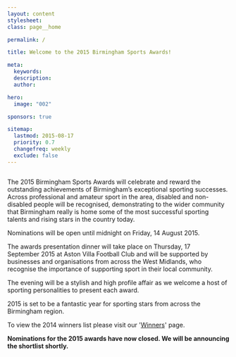 ```yaml
---
layout: content
stylesheet:
class: page__home

permalink: /

title: Welcome to the 2015 Birmingham Sports Awards!

meta:
  keywords:
  description:
  author:

hero:
  image: "002"

sponsors: true

sitemap:
  lastmod: 2015-08-17
  priority: 0.7
  changefreq: weekly
  exclude: false
---
```


<img class="image__responsive box" src="{{ site.media }}/images/winners-by-media-wall.jpg" alt="">

The 2015 Birmingham Sports Awards will celebrate and reward the outstanding achievements of Birmingham&rsquo;s exceptional sporting successes. Across professional and amateur sport in the area, disabled and non-disabled people will be recognised, demonstrating to the wider community that Birmingham really is home some of the most successful sporting talents and rising stars in the country today.

Nominations will be open until midnight on Friday, 14 August 2015.

The awards presentation dinner will take place on Thursday, 17&nbsp; September&nbsp;2015 at Aston Villa Football Club and will be supported by businesses and organisations from across the West Midlands, who recognise the importance of supporting sport in their local community.

The evening will be a stylish and high profile affair as we welcome a host of sporting personalities to present each award.

2015 is set to be a fantastic year for sporting stars from across the Birmingham region.

To view the 2014 winners list please visit our '<a href="//www.birminghamsportsawards.co.uk/2014/winners/">Winners</a>' page.


**Nominations for the 2015 awards have now closed. We will be announcing the shortlist shortly.**
